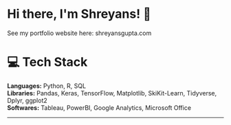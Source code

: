 # Hi there, I'm Shreyans! 👋
See my portfolio website here: shreyansgupta.com

# 💻 **Tech Stack**
**Languages:** Python, R, SQL<br>
**Libraries:** Pandas, Keras, TensorFlow, Matplotlib, SkiKit-Learn, Tidyverse, Dplyr, ggplot2<br>
**Softwares:** Tableau, PowerBI, Google Analytics, Microsoft Office

---

